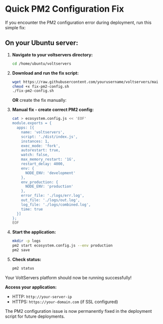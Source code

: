# Quick PM2 Configuration Fix

If you encounter the PM2 configuration error during deployment, run this simple fix:

## On your Ubuntu server:

1. **Navigate to your voltservers directory:**
   ```bash
   cd /home/ubuntu/voltservers
   ```

2. **Download and run the fix script:**
   ```bash
   wget https://raw.githubusercontent.com/yourusername/voltservers/main/fix-pm2-config.sh
   chmod +x fix-pm2-config.sh
   ./fix-pm2-config.sh
   ```

   **OR** create the fix manually:

3. **Manual fix - create correct PM2 config:**
   ```bash
   cat > ecosystem.config.js << 'EOF'
   module.exports = {
     apps: [{
       name: 'voltservers',
       script: './dist/index.js',
       instances: 1,
       exec_mode: 'fork',
       autorestart: true,
       watch: false,
       max_memory_restart: '1G',
       restart_delay: 4000,
       env: {
         NODE_ENV: 'development'
       },
       env_production: {
         NODE_ENV: 'production'
       },
       error_file: './logs/err.log',
       out_file: './logs/out.log',
       log_file: './logs/combined.log',
       time: true
     }]
   };
   EOF
   ```

4. **Start the application:**
   ```bash
   mkdir -p logs
   pm2 start ecosystem.config.js --env production
   pm2 save
   ```

5. **Check status:**
   ```bash
   pm2 status
   ```

Your VoltServers platform should now be running successfully!

**Access your application:**
- HTTP: `http://your-server-ip`
- HTTPS: `https://your-domain.com` (if SSL configured)

The PM2 configuration issue is now permanently fixed in the deployment script for future deployments.
